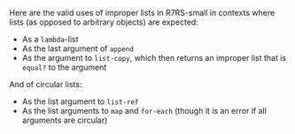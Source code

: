 Here are the valid uses of improper lists in R7RS-small in contexts where lists (as opposed to arbitrary objects) are expected:

 * As a `lambda`-list
 * As the last argument of `append`
 * As the argument to `list-copy`, which then returns an improper list that is `equal?` to the argument
 
And of circular lists:

 * As the list argument to `list-ref`
 * As the list arguments to `map` and `for-each` (though it is an error if all arguments are circular)
